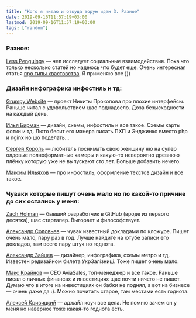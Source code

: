 ```yaml
---
title: "Кого я читаю и откуда ворую идеи 3. Разное"
date: 2019-09-16T11:57:19+03:00
lastmod: 2019-09-16T11:57:19+03:00
tags: ["random"]
---
```


### Разное:

[Less Penguingy](https://www.lesspenguiny.com/) — чел исследует социальные взаимодействия. Пока что только несколько статей но надеюсь что будет еще. Очень интересная статья [про типы хвастовства](https://www.lesspenguiny.com/articles/best-article-on-bragging). Я применяю все )))

### Дизайн инфографика инфостиль и тд:

[Grumpy Website](https://grumpy.website) — проект Никиты Прокопова про плохие интерфейсы. Раньше читал с удовольствием щас поднадоело. Доза безысходности на каждый день.

[Илья Бирман](https://ilyabirman.ru/) — дизайн, схемы, инфостиль и все такое. Схемы карты фотки и тд. Люто бесит его манера писать ПХП и Энджинкс вместо php и nginx но шо поделать...

[Сергей Король](http://sergeykorol.ru/) — любитель поснимать свою женщину ню на супер олдовые полноформатные камеры и какую-то невероятно древнюю плёнку которую уже не выпускают сто лет. Больше добавить нечего. 

[Максим Ильяхов](http://visual-storytelling.ru/) — про инфостиль, оформление текстов дизайн и все такое. 

### Чуваки которые пишут очень мало но по какой-то причине до сих остались у меня:

[Zach Holman](http://zachholman.com/) — бывший разработчик в GitHub (вроде из первого десятка), щас стартапер. Выгорает и философствует. 

[Александр Соловьев](http://solovyov.net/) — чувак известный докладами по кложуре. Пишет очень мало, пару раз в год. Лучше найдите на ютубе записи его докладов, там всего пару штук но годнота.

[Александр Зайцев](http://nqst.net/) — дизайнер, инфографика, схемы метро и тд. Известен редизайном билета УкрЗалізниці. Тоже пишет очень мало. 

[Макс Крайнов](http://www.kraynov.com/) — CEO AviaSales, топ-менеджер и все такое. Раньше писал о личных финансах и инвестициях щас почти ничего не пишет. Думаю что в итоге на инвестициях он бабки не поднял, а вот на бизнесе — очень даже да :). Можно почитать старое, там местами есть годнота.

[Алексей Кривицкий](https://www.krivitsky.com/) — аджайл коуч все дела.  Не помню зачем он у меня но наверное тоже какая-то годнота есть.
